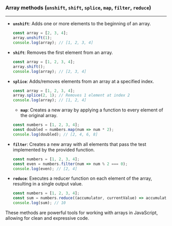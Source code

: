 ### Array methods (`unshift`, `shift`, `splice`, `map`, `filter`, `reduce`)
---
- **`unshift`**: Adds one or more elements to the beginning of an array.
  
  ```javascript
  const array = [2, 3, 4];
  array.unshift(1);
  console.log(array); // [1, 2, 3, 4]
  ```

- **`shift`**: Removes the first element from an array.
  
  ```javascript
  const array = [1, 2, 3, 4];
  array.shift();
  console.log(array); // [2, 3, 4]
  ```

- **`splice`**: Adds/removes elements from an array at a specified index.
  
  ```javascript
  const array = [1, 2, 3, 4];
  array.splice(2, 1); // Removes 1 element at index 2
  console.log(array); // [1, 2, 4]
  ```

  - **`map`**: Creates a new array by applying a function to every element of the original array.

  ```javascript
  const numbers = [1, 2, 3, 4];
  const doubled = numbers.map(num => num * 2);
  console.log(doubled); // [2, 4, 6, 8]
  ```

- **`filter`**: Creates a new array with all elements that pass the test implemented by the provided function.

  ```javascript
  const numbers = [1, 2, 3, 4];
  const even = numbers.filter(num => num % 2 === 0);
  console.log(even); // [2, 4]
  ```

- **`reduce`**: Executes a reducer function on each element of the array, resulting in a single output value.

  ```javascript
  const numbers = [1, 2, 3, 4];
  const sum = numbers.reduce((accumulator, currentValue) => accumulator + currentValue, 0);
  console.log(sum); // 10
  ```

These methods are powerful tools for working with arrays in JavaScript, allowing for clean and expressive code.